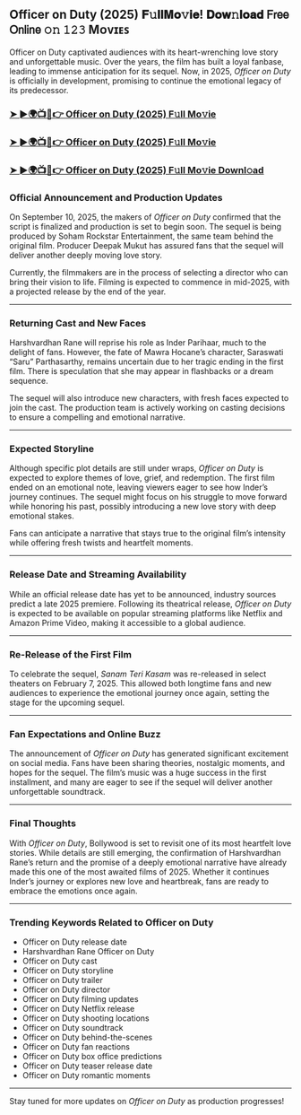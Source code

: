 ##  Officer on Duty (2025) 𝐅𝚞𝐥𝐥𝐌𝐨𝚟𝐢𝐞! 𝐃𝐨𝐰𝚗𝐥𝐨𝐚𝐝 𝖥𝗋𝖾𝖾 𝖮𝗇𝗅𝗂𝗇𝖾 𝚘𝚗 𝟷𝟸𝟹 Mᴏᴠɪᴇꜱ

 Officer on Duty captivated audiences with its heart-wrenching love story and unforgettable music. Over the years, the film has built a loyal fanbase, leading to immense anticipation for its sequel. Now, in 2025, *Officer on Duty* is officially in development, promising to continue the emotional legacy of its predecessor.

### [➤ ►🌍📺📱👉   Officer on Duty (2025) F𝚞ll Mo𝚟ie](https://t.co/C4KPB80GxL)

### [➤ ►🌍📺📱👉   Officer on Duty (2025) F𝚞ll Mo𝚟ie](https://t.co/C4KPB80GxL)

### [➤ ►🌍📺📱👉   Officer on Duty (2025) F𝚞ll Mo𝚟ie Downl𝚘ad](https://t.co/C4KPB80GxL)

### **Official Announcement and Production Updates**

On September 10, 2025, the makers of *Officer on Duty* confirmed that the script is finalized and production is set to begin soon. The sequel is being produced by Soham Rockstar Entertainment, the same team behind the original film. Producer Deepak Mukut has assured fans that the sequel will deliver another deeply moving love story.

Currently, the filmmakers are in the process of selecting a director who can bring their vision to life. Filming is expected to commence in mid-2025, with a projected release by the end of the year.

---

### **Returning Cast and New Faces**

Harshvardhan Rane will reprise his role as Inder Parihaar, much to the delight of fans. However, the fate of Mawra Hocane’s character, Saraswati “Saru” Parthasarthy, remains uncertain due to her tragic ending in the first film. There is speculation that she may appear in flashbacks or a dream sequence.

The sequel will also introduce new characters, with fresh faces expected to join the cast. The production team is actively working on casting decisions to ensure a compelling and emotional narrative.

---

### **Expected Storyline**

Although specific plot details are still under wraps, *Officer on Duty* is expected to explore themes of love, grief, and redemption. The first film ended on an emotional note, leaving viewers eager to see how Inder’s journey continues. The sequel might focus on his struggle to move forward while honoring his past, possibly introducing a new love story with deep emotional stakes.

Fans can anticipate a narrative that stays true to the original film’s intensity while offering fresh twists and heartfelt moments.

---

### **Release Date and Streaming Availability**

While an official release date has yet to be announced, industry sources predict a late 2025 premiere. Following its theatrical release, *Officer on Duty* is expected to be available on popular streaming platforms like Netflix and Amazon Prime Video, making it accessible to a global audience.

---

### **Re-Release of the First Film**

To celebrate the sequel, *Sanam Teri Kasam* was re-released in select theaters on February 7, 2025. This allowed both longtime fans and new audiences to experience the emotional journey once again, setting the stage for the upcoming sequel.

---

### **Fan Expectations and Online Buzz**

The announcement of *Officer on Duty* has generated significant excitement on social media. Fans have been sharing theories, nostalgic moments, and hopes for the sequel. The film’s music was a huge success in the first installment, and many are eager to see if the sequel will deliver another unforgettable soundtrack.

---

### **Final Thoughts**

With *Officer on Duty*, Bollywood is set to revisit one of its most heartfelt love stories. While details are still emerging, the confirmation of Harshvardhan Rane’s return and the promise of a deeply emotional narrative have already made this one of the most awaited films of 2025. Whether it continues Inder’s journey or explores new love and heartbreak, fans are ready to embrace the emotions once again.

---

### **Trending Keywords Related to Officer on Duty**

- Officer on Duty release date  
- Harshvardhan Rane Officer on Duty  
- Officer on Duty cast  
- Officer on Duty storyline  
- Officer on Duty trailer  
- Officer on Duty director  
- Officer on Duty filming updates  
- Officer on Duty Netflix release  
- Officer on Duty shooting locations  
- Officer on Duty soundtrack  
- Officer on Duty behind-the-scenes  
- Officer on Duty fan reactions  
- Officer on Duty box office predictions  
- Officer on Duty teaser release date  
- Officer on Duty romantic moments  

---

Stay tuned for more updates on *Officer on Duty* as production progresses!
